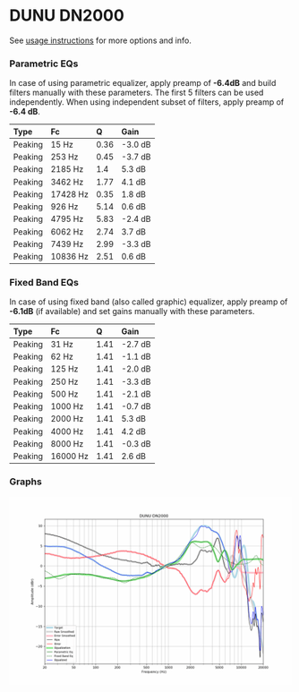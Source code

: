 # DUNU DN2000
See [usage instructions](https://github.com/jaakkopasanen/AutoEq#usage) for more options and info.

### Parametric EQs
In case of using parametric equalizer, apply preamp of **-6.4dB** and build filters manually
with these parameters. The first 5 filters can be used independently.
When using independent subset of filters, apply preamp of **-6.4 dB**.

| Type    | Fc       |    Q | Gain    |
|:--------|:---------|:-----|:--------|
| Peaking | 15 Hz    | 0.36 | -3.0 dB |
| Peaking | 253 Hz   | 0.45 | -3.7 dB |
| Peaking | 2185 Hz  | 1.4  | 5.3 dB  |
| Peaking | 3462 Hz  | 1.77 | 4.1 dB  |
| Peaking | 17428 Hz | 0.35 | 1.8 dB  |
| Peaking | 926 Hz   | 5.14 | 0.6 dB  |
| Peaking | 4795 Hz  | 5.83 | -2.4 dB |
| Peaking | 6062 Hz  | 2.74 | 3.7 dB  |
| Peaking | 7439 Hz  | 2.99 | -3.3 dB |
| Peaking | 10836 Hz | 2.51 | 0.6 dB  |

### Fixed Band EQs
In case of using fixed band (also called graphic) equalizer, apply preamp of **-6.1dB**
(if available) and set gains manually with these parameters.

| Type    | Fc       |    Q | Gain    |
|:--------|:---------|:-----|:--------|
| Peaking | 31 Hz    | 1.41 | -2.7 dB |
| Peaking | 62 Hz    | 1.41 | -1.1 dB |
| Peaking | 125 Hz   | 1.41 | -2.0 dB |
| Peaking | 250 Hz   | 1.41 | -3.3 dB |
| Peaking | 500 Hz   | 1.41 | -2.1 dB |
| Peaking | 1000 Hz  | 1.41 | -0.7 dB |
| Peaking | 2000 Hz  | 1.41 | 5.3 dB  |
| Peaking | 4000 Hz  | 1.41 | 4.2 dB  |
| Peaking | 8000 Hz  | 1.41 | -0.3 dB |
| Peaking | 16000 Hz | 1.41 | 2.6 dB  |

### Graphs
![](./DUNU%20DN2000.png)